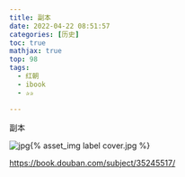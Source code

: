 ```yaml
---
title: 副本
date: 2022-04-22 08:51:57
categories: [历史]
toc: true
mathjax: true
top: 98
tags:
  - 红朝
  - ibook
  - ✰✰

---
```




副本

 ![jpg](https://img1.doubanio.com/view/subject/l/public/s34026678.jpg){% asset_img label cover.jpg %}

https://book.douban.com/subject/35245517/
 <!-- more -->
